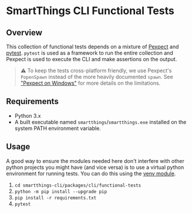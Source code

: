 # SmartThings CLI Functional Tests

## Overview

This collection of functional tests depends on a mixture of [Pexpect](https://github.com/pexpect/pexpect) and [pytest](https://github.com/pytest-dev/pytest). `pytest` is used as a framework to run the entire collection and Pexpect is used to execute the CLI and make assertions on the output.

> :warning: To keep the tests cross-platform friendly, we use Pexpect's `PopenSpawn` instead of the more heavily documented `spawn`.
> See ["Pexpect on Windows"](https://pexpect.readthedocs.io/en/stable/overview.html#pexpect-on-windows) for more details on the limitations.

## Requirements

- Python 3.x
- A built executable named `smartthings`/`smartthings.exe` installed on the system PATH environment variable.

## Usage

A good way to ensure the modules needed here don't interfere with other python projects you might
have (and vice versa) is to use a virtual python environment for running tests. You can do this
using the [venv module](https://docs.python.org/3/tutorial/venv.html).

1. `cd smartthings-cli/packages/cli/functional-tests`
2. `python -m pip install --upgrade pip`
3. `pip install -r requirements.txt`
4. `pytest`
